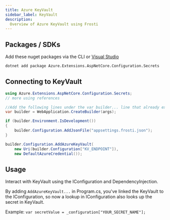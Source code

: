 ```yaml
---
title: Azure KeyVault
sidebar_label: KeyVault
description:
  Overview of Azure KeyVault using Frosti
---
```


## Packages / SDKs
Add these nuget packages via the CLI or [Visual Studio](https://learn.microsoft.com/en-us/nuget/quickstart/install-and-use-a-package-in-visual-studio)
```bash title="Bash / CLI"
dotnet add package Azure.Extensions.AspNetCore.Configuration.Secrets
```

## Connecting to KeyVault
```csharp title="Program.cs"
using Azure.Extensions.AspNetCore.Configuration.Secrets;
// more using references

//Add the following lines under the var builder... line that already exists in Program.cs
var builder = WebApplication.CreateBuilder(args);

if (builder.Environment.IsDevelopment())
{
    builder.Configuration.AddJsonFile("appsettings.frosti.json");
}

builder.Configuration.AddAzureKeyVault(
    new Uri(builder.Configuration["KV_ENDPOINT"]), 
    new DefaultAzureCredential());
```

## Usage
Interact with KeyVault using the IConfiguration and DependencyInjection.

By adding `AddAzureKeyVault...` in Program.cs, you've linked the KeyVault to the IConfiguration, so now a lookup in IConfiguration also looks up the secret in KeyVault.

Example: `var secretValue = _configuration["YOUR_SECRET_NAME"];`